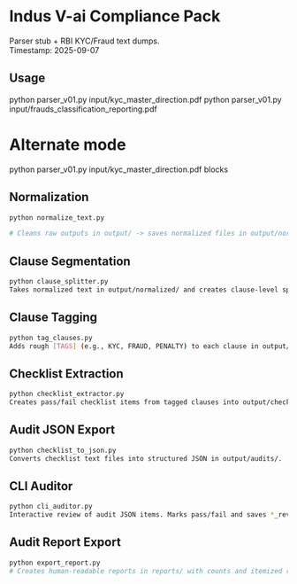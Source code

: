 # Indus V-ai Compliance Pack  
Parser stub + RBI KYC/Fraud text dumps.  
Timestamp: 2025-09-07
## Usage

python parser_v01.py input/kyc_master_direction.pdf
python parser_v01.py input/frauds_classification_reporting.pdf

# Alternate mode
python parser_v01.py input/kyc_master_direction.pdf blocks

## Normalization

```bash
python normalize_text.py

# Cleans raw outputs in output/ -> saves normalized files in output/normalized/
```

## Clause Segmentation
```bash
python clause_splitter.py
Takes normalized text in output/normalized/ and creates clause-level splits in output/clauses/.
```

## Clause Tagging
```bash
python tag_clauses.py
Adds rough [TAGS] (e.g., KYC, FRAUD, PENALTY) to each clause in output/tagged/.
```
## Checklist Extraction
```bash
python checklist_extractor.py
Creates pass/fail checklist items from tagged clauses into output/checklists/.
```
## Audit JSON Export
```bash
python checklist_to_json.py
Converts checklist text files into structured JSON in output/audits/.
```
## CLI Auditor
```bash
python cli_auditor.py
Interactive review of audit JSON items. Marks pass/fail and saves *_reviewed.json.
```

## Audit Report Export

```bash
python export_report.py
# Creates human-readable reports in reports/ with counts and itemized results.
```

